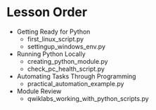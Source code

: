 # Lesson Order
* Getting Ready for Python
  * first_linux_script.py
  * settingup_windows_env.py
* Running Python Locally
  * creating_python_module.py
  * check_pc_health_script.py
* Automating Tasks Through Programming
  * practical_automation_example.py
* Module Review
  * qwiklabs_working_with_python_scripts.py
